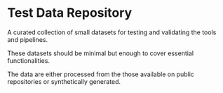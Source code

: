 # Test Data Repository	

A curated collection of small datasets for testing and validating the tools and pipelines.

These datasets should be minimal but enough to cover essential functionalities.

The data are either processed from the those available on public repositories or synthetically generated. 
